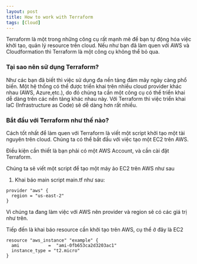 ```yaml
---
layout: post
title: How to work with Terraform
tags: [Cloud]
---
```


Terraform là một trong những công cụ rất mạnh mẽ để bạn tự động hóa việc khởi tạo, quản lý resource trên cloud. Nếu như bạn đã làm quen với AWS và 
Cloudformation thì Terraform là một công cụ không thể bỏ qua.

### Tại sao nên sử dụng Terraform? 

Như các bạn đã biết thì việc sử dụng đa nền tảng đám mây ngày càng phổ biến. Một hệ thống có thể được triển khai trên nhiều cloud provider khác nhau
(AWS, Azure,etc.), do đó chúng ta cần một công cụ có thể triển khai dễ dàng trên các nền tảng khác nhau này.
Với Terraform thì việc triển khai IaC (Infrastructure as Code) sẽ dễ dàng hơn rất nhiều.

### Bắt đầu với Terraform như thế nào?
Cách tốt nhất để làm quen với Terraform là viết một script khởi tạo một tài nguyên trên cloud. Chúng ta có thể bắt đầu với việc tạo một EC2 trên AWS.

Điều kiện cần thiết là bạn phải có một AWS Account, và cần cài đặt Terraform. 

Chúng ta sẽ viết một script để tạo một máy ảo EC2 trên AWS như sau
1. Khai báo main script main.tf  như sau: 
```
provider "aws" {
  region = "us-east-2"
}
```
Vì chúng ta đang làm việc với AWS nên provider và region sẽ có các giá trị như trên. 

Tiếp đến là khai báo resource cần khởi tạo trên AWS, cụ thể ở đây là EC2 

```
resource "aws_instance" "example" {
  ami           =  "ami-0fb653ca2d3203ac1" 
  instance_type = "t2.micro"
}
```


